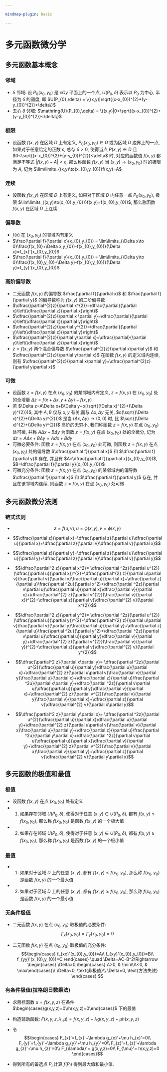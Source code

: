 ```yaml
---

mindmap-plugin: basic

---
```

# 多元函数微分学
## 多元函数基本概念
### 邻域
- $\delta$ 邻域: 设 $P_{0}(x_{0},y_{0})$ 是 $xOy$ 平面上的一个点, $U(P_{0},\delta)$ 表示以 $P_{0}$ 为中心, 半径为 $\delta$ 的圆盘, 即 $U(P_{0},\delta) = \{(x,y)|\sqrt{(x-x_{0})^{2}+(y-y_{0})^{2}}<\delta\}$
- 去心 $\delta$ 邻域: $\mathring{U}(P_{0},\delta) = \{(x,y)|0<\sqrt{(x-x_{0})^{2}+(y-y_{0})^{2}}<\delta\}$
### 极限
- 设函数 $f(x,y)$ 在区域 $D$ 上有定义, $P_{0}(x_{0},y_{0})\in D$ 或为区域 $D$ 边界上的一点, 如果对于任意给定的正数 $\varepsilon$, 总存 $\delta>0$, 使得当点 $P(x,y)\in D$ 且 $0<\sqrt{(x-x_{0})^{2}+(y-y_{0})^{2}}<\delta$ 时, 对应的函数值 $f(x,y)$ 都满足不等式 $|f(x,y)-A|<\varepsilon$, 那么称函数 $f(x,y)$ 当 $(x,y)\to(x_{0},y_{0})$ 时的极限为 $A$, 记为 $\lim\limits_{(x,y)\to(x_{0},y_{0})}f(x,y)=A$
### 连续
- 设函数 $f(x,y)$ 在区域 $D$ 上有定义, 如果对于区域 $D$ 内任意一点 $P_{0}(x_{0},y_{0})$, 极限 $\lim\limits_{(x,y)\to(x_{0},y_{0})}f(x,y)=f(x_{0},y_{0})$, 那么称函数 $f(x,y)$ 在区域 $D$ 上连续
### 偏导数
- $f(x)$ 在 $(x_{0},y_{0})$ 的邻域内有定义
- $\frac{\partial f}{\partial x}(x_{0},y_{0}) = \lim\limits_{\Delta x\to 0}\frac{f(x_{0}+\Delta x,y_{0})-f(x_{0},y_{0})}{\Delta x}=f_{x}'(x_{0},y_{0})$
- $\frac{\partial f}{\partial y}(x_{0},y_{0}) = \lim\limits_{\Delta y\to 0}\frac{f(x_{0},y_{0}+\Delta y)-f(x_{0},y_{0})}{\Delta y}=f_{y}'(x_{0},y_{0})$
### 高阶偏导数
- 二元函数 $f(x,y)$ 的偏导数 $\frac{\partial f}{\partial x}$ 和 $\frac{\partial f}{\partial y}$ 的偏导数称为 $f(x,y)$ 的二阶偏导数
- $\dfrac{\partial^{2}z}{\partial x^{2}}=\dfrac{\partial}{\partial x}\left(\dfrac{\partial z}{\partial x}\right)$
- $\dfrac{\partial^{2}z}{\partial x \partial y}=\dfrac{\partial}{\partial x}\left(\dfrac{\partial z}{\partial y}\right)$
- $\dfrac{\partial^{2}z}{\partial y^{2}}=\dfrac{\partial}{\partial y}\left(\dfrac{\partial z}{\partial y}\right)$
- $\dfrac{\partial^{2}z}{\partial y\partial x}=\dfrac{\partial}{\partial y}\left(\dfrac{\partial z}{\partial x}\right)$
- $z=f(x,y)$ 两个混合偏导数 $\dfrac{\partial^{2}z}{\partial x\partial y}$ 和 $\dfrac{\partial^{2}z}{\partial y\partial x}$ 在函数 $f(x,y)$ 的定义域内连续, 则有 $\dfrac{\partial^{2}z}{\partial x\partial y}=\dfrac{\partial^{2}z}{\partial y\partial x}$
### 可微
- 设函数 $z=f(x,y)$ 在点 $(x_{0},y_{0})$ 的某邻域内有定义, $z=f(x,y)$ 在 $(x_{0},y_{0})$ 处的全增量 $\Delta z=f(x+\Delta x,y+\Delta y)-f(x,y)$
- 若 $\Delta z=A\Delta x+B\Delta y+o(\sqrt{(\Delta x)^{2}+(\Delta y)^{2}})$, 其中 $A,B$ 仅与 $x,y$ 有关,而与 $\Delta x,\Delta y$ 无关, $o(\sqrt{(\Delta x)^{2}+(\Delta y)^{2}})$ 是当 $(\Delta x,\Delta y)\to(0,0)$ 时, 比 $\sqrt{(\Delta x)^{2}+(\Delta y)^{2}}$ 高阶的无穷小, 我们称函数 $z=f(x,y)$ 在点 $(x_{0},y_{0})$ 处可微, 并称 $A\Delta x+B\Delta y$ 为函数 $z=f(x,y)$ 在点 $(x_{0},y_{0})$ 处的全微分, 记为 $dz=A\Delta x+B\Delta y = Adx+Bdy$
- 可微必要条件: 函数 $z=f(x,y)$ 在点 $(x_{0},y_{0})$ 处可微, 则函数 $z=f(x,y)$ 在点 $(x_{0},y_{0})$ 处的偏导数 $\dfrac{\partial f}{\partial x}$ 和 $\dfrac{\partial f}{\partial y}$ 存在, 并且有 $A=\dfrac{\partial f}{\partial x}(x_{0},y_{0})$, $B=\dfrac{\partial f}{\partial y}(x_{0},y_{0})$
- 可微充分条件: 函数 $z=f(x,y)$ 在点 $(x_{0},y_{0})$ 的某邻域内的偏导数 $\dfrac{\partial f}{\partial x}$ 和 $\dfrac{\partial f}{\partial y}$ 存在, 并且在该邻域内连续, 则函数 $z=f(x,y)$ 在点 $(x_{0},y_{0})$ 处可微
## 多元函数微分法则
### 链式法则
- $$z=f(u,v),u=\varphi(x,y),v=\phi(x,y)$$
- $$\dfrac{\partial z}{\partial x}=\dfrac{\partial z}{\partial u}\dfrac{\partial u}{\partial x}+\dfrac{\partial z}{\partial v}\dfrac{\partial v}{\partial x}$$
- $$\dfrac{\partial z}{\partial y}=\dfrac{\partial z}{\partial u}\dfrac{\partial u}{\partial y}+\dfrac{\partial z}{\partial v}\dfrac{\partial v}{\partial y}$$
- $$\dfrac{\partial^2 z}{\partial x^2}= \dfrac{\partial ^2z}{\partial u^{2}}(\dfrac{\partial u}{\partial x})^{2}+\dfrac{\partial^{2} z}{\partial u\partial v}\frac{\partial v}{\partial x}\frac{\partial u}{\partial x}+\dfrac{\partial z}{\partial u}\frac{\partial ^2u}{\partial x^2}+\dfrac{\partial ^2z}{\partial v\partial u}\dfrac{\partial u}{\partial x}\dfrac{\partial v}{\partial x}+\dfrac{\partial^{2} z}{\partial v^{2}}(\frac{\partial v}{\partial x})^{2}+\dfrac{\partial z}{\partial v}\dfrac{\partial^{2} v}{\partial x^{2}}$$

- $$\dfrac{\partial^2 z}{\partial y^2}= \dfrac{\partial ^2z}{\partial u^{2}}(\dfrac{\partial u}{\partial y})^{2}+\dfrac{\partial^{2} z}{\partial u\partial v}\frac{\partial v}{\partial y}\frac{\partial u}{\partial y}+\dfrac{\partial z}{\partial u}\frac{\partial ^2u}{\partial y^2}+\dfrac{\partial ^2z}{\partial v\partial u}\dfrac{\partial u}{\partial y}\dfrac{\partial v}{\partial y}+\dfrac{\partial^{2} z}{\partial v^{2}}(\frac{\partial v}{\partial y})^{2}+\dfrac{\partial z}{\partial v}\dfrac{\partial^{2} v}{\partial y^{2}}$$
	
- $$\dfrac{\partial^2 z}{\partial x\partial y}= \dfrac{\partial ^2z}{\partial u^{2}}\dfrac{\partial u}{\partial y}\dfrac{\partial u}{\partial x}+\dfrac{\partial^{2} z}{\partial u\partial v}\frac{\partial v}{\partial y}\frac{\partial u}{\partial x}+\dfrac{\partial z}{\partial u}\frac{\partial ^2u}{\partial x\partial y}+\dfrac{\partial ^2z}{\partial v\partial u}\dfrac{\partial u}{\partial y}\dfrac{\partial v}{\partial x}+\dfrac{\partial^{2} z}{\partial v^{2}}\frac{\partial v}{\partial y}\frac{\partial v}{\partial x}+\dfrac{\partial z}{\partial v}\dfrac{\partial^{2} v}{\partial x\partial y}$$

- $$\dfrac{\partial^2 z}{\partial y\partial x}= \dfrac{\partial ^2z}{\partial u^{2}}\dfrac{\partial u}{\partial x}\dfrac{\partial u}{\partial y}+\dfrac{\partial^{2} z}{\partial u\partial v}\frac{\partial v}{\partial x}\frac{\partial u}{\partial y}+\dfrac{\partial z}{\partial u}\frac{\partial ^2u}{\partial y\partial x}+\dfrac{\partial ^2z}{\partial v\partial u}\dfrac{\partial u}{\partial x}\dfrac{\partial v}{\partial y}+\dfrac{\partial^{2} z}{\partial v^{2}}\frac{\partial v}{\partial x}\frac{\partial v}{\partial y}+\dfrac{\partial z}{\partial v}\dfrac{\partial^{2} v}{\partial y\partial x}$$

## 多元函数的极值和最值

### 极值
- 设函数 $f(x,y)$ 在点 $(x_{0},y_{0})$ 处有定义
- 1. 如果存在邻域 $U(P_{0},\delta)$, 使得对于任意 $(x,y)\in U(P_{0},\delta)$, 都有 $f(x,y)\leq f(x_{0},y_{0})$, 那么称 $f(x_{0},y_{0})$ 是函数 $f(x,y)$ 的一个极大值
- 2. 如果存在邻域 $U(P_{0},\delta)$, 使得对于任意 $(x,y)\in U(P_{0},\delta)$, 都有 $f(x,y)\geq f(x_{0},y_{0})$, 那么称 $f(x_{0},y_{0})$ 是函数 $f(x,y)$ 的一个极小值
### 最值
- 1. 如果对于区域 $D$ 上的任意 $(x,y)$, 都有 $f(x,y)\leq f(x_{0},y_{0})$, 那么称 $f(x_{0},y_{0})$ 是函数 $f(x,y)$ 的一个最大值
- 2. 如果对于区域 $D$ 上的任意 $(x,y)$, 都有 $f(x,y)\geq f(x_{0},y_{0})$, 那么称 $f(x_{0},y_{0})$ 是函数 $f(x,y)$ 的一个最小值

### 无条件极值
- 二元函数 $f(x,y)$ 在点 $(x_{0},y_{0})$ 取极值的必要条件: 
$$f'_{x}(x_{0},y_{0})=f'_{y}(x_{0},y_{0})=0$$

- 二元函数 $f(x,y)$ 在点 $(x_{0},y_{0})$ 取极值的充分条件: 
$$\begin{cases}
    f_{xx}'(x_{0},y_{0})=A\\
    f_{xy}'(x_{0},y_{0})=B\\
    f_{yy}'(x_{0},y_{0})=C
\end{cases}  
\quad \Delta=AC-B^2\Rightarrow
\begin{cases}
    \Delta>0,\begin{cases} A>0, & \min\\A<0, & \max\end{cases}\\
    \Delta<0, \text{非极值}\\ 
    \Delta=0, \text{方法失效}
\end{cases}
$$

### 有条件极值(拉格朗日数乘法)
- 求目标函数 $u=f(x,y,z)$ 在条件 $\begin{cases}g(x,y,z)=0\\h(x,y,z)=0\end{cases}$ 下的最值

- 构造辅助函数:  $F(x,y,z,\lambda,\mu)=f(x,y,z)+\lambda g(x,y,z)+\mu h(x,y,z)$

- 令 $$\begin{cases} F_{x}'=f_{x}'+\lambda g_{x}'+\mu h_{x}'=0\\
    F_{y}'=f_{y}'+\lambda g_{y}'+\mu h_{y}'=0\\
    F_{z}'=f_{z}'+\lambda g_{z}'+\mu h_{z}'=0\\
    F_{\lambda}'= g(x,y,z)=0\\
    F_{\mu}'= h(x,y,z)=0
\end{cases}$$

- 得到所有的备选点 $P_{i}$,计算 $f(P_{i})$ 得到最大值和最小值.